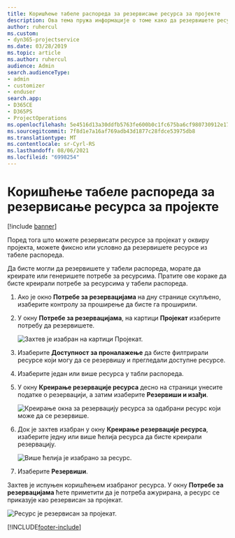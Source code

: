 ```yaml
---
title: Коришћење табеле распореда за резервисање ресурса за пројекте
description: Ова тема пружа информације о томе како да резервишете ресурсе.
author: ruhercul
ms.custom:
- dyn365-projectservice
ms.date: 03/28/2019
ms.topic: article
ms.author: ruhercul
audience: Admin
search.audienceType:
- admin
- customizer
- enduser
search.app:
- D365CE
- D365PS
- ProjectOperations
ms.openlocfilehash: 5e4516d13a30ddfb5763fe600b0c1fc675ba6cf980730912e1795cc3d6f4991f
ms.sourcegitcommit: 7f8d1e7a16af769adb43d1877c28fdce53975db8
ms.translationtype: MT
ms.contentlocale: sr-Cyrl-RS
ms.lasthandoff: 08/06/2021
ms.locfileid: "6998254"
---
```

# <a name="use-the-schedule-board-to-book-project-resources"></a>Коришћење табеле распореда за резервисање ресурса за пројекте

[!include [banner](../includes/psa-now-project-operations.md)]

Поред тога што можете резервисати ресурсе за пројекат у оквиру пројекта, можете фиксно или условно да резервишете ресурсе из табеле распореда.

Да бисте могли да резервишете у табели распореда, морате да креирате или генеришете потребе за ресурсима. Пратите ове кораке да бисте креирали потребе за ресурсима у табели распореда.

1. Ако је окно **Потребе за резервацијама** на дну странице скупљено, изаберите контролу за проширење да бисте га проширили.
2. У окну **Потребе за резервацијама**, на картици **Пројекат** изаберите потребу да резервишете.

    ![Захтев је изабран на картици Пројекат.](media/Resource-Management-image73.png)

3. Изаберите **Доступност за проналажење** да бисте филтрирали ресурсе који могу да се резервишу и прегледали доступне ресурсе. 
4. Изаберите један или више ресурса у табли распореда. 
5. У окну **Креирање резервације ресурса** десно на страници унесите податке о резервацији, а затим изаберите **Резервиши и изађи**.

    ![Креирање окна за резервацију ресурса за одабрани ресурс који може да се резервише.](media/Resource-Management-image74.png)

6. Док је захтев изабран у окну **Креирање резервације ресурса**, изаберите једну или више ћелија ресурса да бисте креирали резервацију.

    ![Више ћелија је изабрано за ресурс.](media/Resource-Management-image75.png)

7. Изаберите **Резервиши**.

Захтев је испуњен коришћењем изабраног ресурса. У окну **Потребе за резервацијама** ћете приметити да је потреба ажурирана, а ресурс се приказује као резервисан за пројекат.

![Ресурс је резервисан за пројекат.](media/Resource-Management-image76.png)


[!INCLUDE[footer-include](../includes/footer-banner.md)]